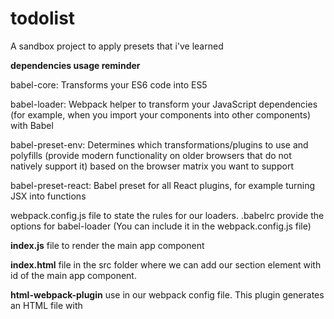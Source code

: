 # todolist

A sandbox project to apply presets that i've learned


**dependencies usage reminder**

babel-core: Transforms your ES6 code into ES5

babel-loader: Webpack helper to transform your JavaScript dependencies (for example, when you import your components into other components) with Babel

babel-preset-env: Determines which transformations/plugins to use and polyfills (provide modern functionality on older browsers that do not natively support it) based on the browser matrix you want to support

babel-preset-react: Babel preset for all React plugins, for example turning JSX into functions

 webpack.config.js file to state the rules for our loaders.
.babelrc provide the options for babel-loader (You can include it in the webpack.config.js file)


**index.js** file to render the main app component

**index.html** file in the src folder where we can add our section element with id of the main app component.

**html-webpack-plugin** use in our webpack config file. This plugin generates an HTML file with <script> injected, writes this to dist/index.html, and minifies the file


**webpack-dev-server**
run this command every time you want to see your changes in the browser. 
To have webpack “watch” our changes and thus refresh whenever we have made changes to any of our components, 
we can use webpack-dev-server module

* start:server": "webpack-dev-server --mode development --open"
should see localhost:8080 open up in your default browser — that’s what the —-open flag is for. Now everytime you make changes, it will refresh the page

You can also add a --hot flag to your npm start script which will allow you to only reload the component that you’ve changed instead of doing a full page reload. This is Hot Module Replacement.


**css-loader style-loader**
As we will be importing CSS files into our React components, we need css-loader module to resolve them. 
we also need a style-loader to inject this into our DOM — adding a <style> tag into the <head> element of our HTML.

The order of adding loaders is important. 
First, we need to resolve the CSS files before adding them to the DOM with the style-loader. 
By default, webpack uses the loaders from the right (last element in the array) 
to the left (first element in the array).

We can also make CSS modular using webpack. This means class name will be scoped locally and specific to only the component in question.

As we need to give options, each loader is now an object with a key-value pair. To enable CSS modules, we need to set module option for css-loader to be true. The importLoaders option configures how many loaders before css-loader should be applied. For example, sass-loader would have to come before css-loader.

The localIdentName allows you to configure the generated identification.

[name] will take the name of your component

[local] is the name of your class/id

[hash:base64] is the randomly generated hash which will be unique in every component’s CSS

So with this, you won’t have to worry about whether you have given the same class name throughout your whole application — you only have to worry about whether you have used it in the same component.


**Tips:**

If you want to put that webpackconfig file in the different folder then use “webpack — config FOLDERNAME/webpack.config.js — mode development”

if you let "main": "index.js", in your package.json webpack will set automatically entry and output js bundle

windaube breaklinestyle
"linebreak-style": [0, "error", "windows"],
git config --global core.autocrlf false

Create a personalized and optimized webpack.config.js!
https://webpack.jakoblind.no/
